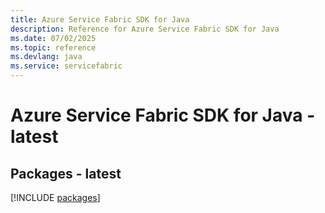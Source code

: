 ```yaml
---
title: Azure Service Fabric SDK for Java
description: Reference for Azure Service Fabric SDK for Java
ms.date: 07/02/2025
ms.topic: reference
ms.devlang: java
ms.service: servicefabric
---
```

# Azure Service Fabric SDK for Java - latest
## Packages - latest
[!INCLUDE [packages](service-fabric-index.md)]
